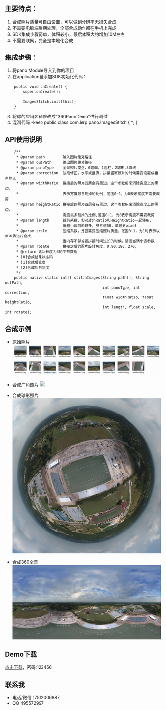 ## 主要特点：
1. 合成照片质量可自由设置，可以做到分辨率无损失合成
2. 不需要电脑端后期处理，全部合成动作都在手机上完成
3. SDK集成步骤简单，体积较小，最后体积大约增加10M左右
4. 不需要联网，完全是本地化合成

## 集成步骤：
1. 将pano Module导入到你的项目
2. 在application里添加SDK初始化代码：
```
    public void onCreate() {
        super.onCreate();
        
        ImagesStitch.init(this);
    }
```
3. 将你的应用名称修改成"360PanoDemo"进行测试
4. 混淆代码 -keep public class com.lerp.pano.ImagesStitch { *; }

## API使用说明
```
    /**
     * @param path        输入图片绝对路径
     * @param outPath     输出图片绝对路径
     * @param panoType    全景照片类型，0球面，1圆柱，2球形,3直线
     * @param correction  波段修正，水平或垂直，拼接竖直照片的时候需要设置成垂直修正
     * @param widthRatio  拼接后的照片四周会有黑边，这个参数用来消除宽度上的黑边，
     *                    表示宽度最多裁掉的比例，范围0~1，为0表示宽度不需要裁剪
     * @param heightRatio 拼接后的照片四周会有黑边，这个参数用来消除高度上的黑边，
     *                    高度最多裁掉的比例,范围0~1，为0表示高度不需要裁剪
     * @param length      裁剪系数，和widthRatio和HeightRatio一起使用，
     *                    值越小裁剪的越多，参考值50，单位是pixel
     * @param scale       压缩系数，是否需要压缩照片质量，范围0~1，为1时表示以原画质进行合成，
     *                    当内存不够或者拼接时间过长的时候，请适当调小该参数
     * @param rotate      拼接之后的图片旋转角度，0,90,180，270,
     * @return 返回长度为3的字节数组
     * [0]合成结果状态码
     * [1]合成后宽度
     * [2]合成后的高度
     */
    public native static int[] stitchImages(String path[], String outPath,
                                            int panoType, int correction,
                                            float widthRatio, float heightRatio,
                                            int length, float scale, int rotate);
```

## 合成示例
- 原始照片
![](/result/images.jpg)

- 合成广角照片
![](/result/2x3.jpg)

- 合成球形照片
![](/result/stereo.jpg)

- 合成360全景
![](/result/panorama.jpg)

## Demo下载
[点击下载](https://www.pgyer.com/BQr0)，密码:123456

## 联系我
- 电话/微信 17512006887
- QQ 495572997
